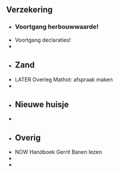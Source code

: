 ## Verzekering
- ### Voortgang herbouwwaarde!
- Voortgang declaraties!
-
- ## Zand
- LATER Overleg Mathot: afspraak maken
-
- ## Nieuwe huisje
-
- ## Overig
- NOW Handboek Gerrit Banen lezen
-
-